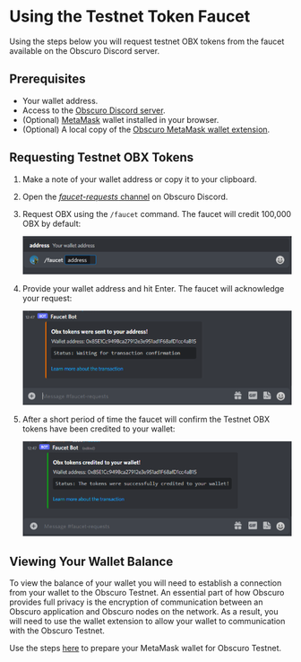 ---
---
# Using the Testnet Token Faucet
Using the steps below you will request testnet OBX tokens from the faucet available on the Obscuro Discord server.

## Prerequisites
* Your wallet address.
* Access to the [Obscuro Discord server](https://discord.gg/yQfmKeNzNd).
* (Optional) [MetaMask](https://metamask.io/) wallet installed in your browser.
* (Optional) A local copy of the [Obscuro MetaMask wallet extension](https://docs.obscu.ro/wallet-extension/wallet-extension/).

## Requesting Testnet OBX Tokens
1. Make a note of your wallet address or copy it to your clipboard.
2. Open the [_faucet-requests_ channel](https://discord.gg/5qyj3qraaH) on Obscuro Discord.
3. Request OBX using the `/faucet` command. The faucet will credit 100,000 OBX by default:

    ![faucet command](../../assets/images/faucet-cmd.png)
4. Provide your wallet address and hit Enter. The faucet will acknowledge your request:

    ![faucet ack](../../assets/images/faucet-ack.png)
5. After a short period of time the faucet will confirm the Testnet OBX tokens have been credited to your wallet:

    ![faucet complete](../../assets/images/faucet-done.png)

## Viewing Your Wallet Balance
To view the balance of your wallet you will need to establish a connection from your wallet to the Obscuro Testnet. An essential part of how Obscuro provides full privacy is the encryption of communication between an Obscuro application and Obscuro nodes on the network. As a result, you will need to use the wallet extension to allow your wallet to communication with the Obscuro Testnet.

Use the steps [here](https://docs.obscu.ro/testnet/deploying-a-smart-contract/#prepare-your-metamask-wallet-for-obscuro-testnet) to prepare your MetaMask wallet for Obscuro Testnet.
